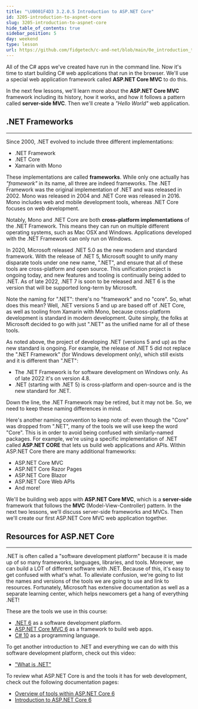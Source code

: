 ```yaml
---
title: "\U0001F4D3 3.2.0.5 Introduction to ASP.NET Core"
id: 3205-introduction-to-aspnet-core
slug: 3205-introduction-to-aspnet-core
hide_table_of_contents: true
sidebar_position: 5
day: weekend
type: lesson
url: https://github.com/fidgetech/c-and-net/blob/main/0e_introduction_to_asp_net_core_mvc.md
---
```


All of the C# apps we've created have run in the command line. Now it's time to start building C# web applications that run in the browser. We'll use a special web application framework called **ASP.NET Core MVC** to do this.

In the next few lessons, we'll learn more about the **ASP.NET Core MVC** framework including its history, how it works, and how it follows a pattern called **server-side MVC**. Then we'll create a _"Hello World"_ web application.

## .NET Frameworks
---

Since 2000, .NET evolved to include three different implementations:

* .NET Framework
* .NET Core
* Xamarin with Mono

These implementations are called **frameworks**. While only one actually has _"framework"_ in its name, all three are indeed frameworks. The .NET Framework was the original implementation of .NET and was released in 2002. Mono was released in 2004 and .NET Core was released in 2016. Mono includes web and mobile development tools, whereas .NET Core focuses on web development.

Notably, Mono and .NET Core are both **cross-platform implementations** of the .NET Framework. This means they can run on multiple different operating systems, such as Mac OSX and Windows. Applications developed with the .NET Framework can only run on Windows. 

In 2020, Microsoft released .NET 5.0 as the new modern and standard framework. With the release of .NET 5, Microsoft sought to unify many disparate tools under one new name, ".NET", and ensure that all of these tools are cross-platform and open source. This unification project is ongoing today, and new features and tooling is continually being added to .NET. As of late 2022, .NET 7 is soon to be released and .NET 6 is the version that will be supported long-term by Microsoft. 

Note the naming for ".NET": there's no "framework" and no "core". So, what does this mean? Well, .NET versions 5 and up are based off of .NET Core, as well as tooling from Xamarin with Mono, because cross-platform development is standard in modern development. Quite simply, the folks at Microsoft decided to go with just ".NET" as the unified name for all of these tools.

As noted above, the project of developing .NET (versions 5 and up) as the new standard is ongoing. For example, the release of .NET 5 did not replace the ".NET Framework" (for Windows development only), which still exists and it is different than ".NET":

* The .NET Framework is for software development on Windows only. As of late 2022 it's on version 4.8.
* .NET (starting with .NET 5) is cross-platform and open-source and is the new standard for .NET. 

Down the line, the .NET Framework may be retired, but it may not be. So, we need to keep these naming differences in mind. 

Here's another naming convention to keep note of: even though the "Core" was dropped from ".NET", many of the tools we will use keep the word "Core". This is in order to avoid being confused with similarly-named packages. For example, we're using a specific implementation of .NET called **ASP.NET CORE** that lets us build web applications and APIs. Within ASP.NET Core there are many additional frameworks:

* ASP.NET Core MVC
* ASP.NET Core Razor Pages
* ASP.NET Core Blazor
* ASP.NET Core Web APIs
* And more!

We'll be building web apps with **ASP.NET Core MVC**, which is a **server-side** framework that follows the **MVC** (Model-View-Controller) pattern. In the next two lessons, we'll discuss server-side frameworks and MVCs. Then we'll create our first ASP.NET Core MVC web application together.

## Resources for ASP.NET Core
---

.NET is often called a "software development platform" because it is made up of so many frameworks, languages, libraries, and tools. Moreover, we can build a LOT of different software with .NET. Because of this, it's easy to get confused with what's what. To alleviate confusion, we're going to list the names and versions of the tools we are going to use and link to resources. Fortunately, Microsoft has extensive documentation as well as a separate learning center, which helps newcomers get a hang of everything .NET!

These are the tools we use in this course:

* [.NET 6](https://learn.microsoft.com/en-us/dotnet/?view=aspnetcore-6.0) as a software development platform.
* [ASP.NET Core MVC 6](https://learn.microsoft.com/en-us/aspnet/core/mvc/overview?view=aspnetcore-6.0) as a framework to build web apps.
* [C# 10](https://learn.microsoft.com/en-us/dotnet/csharp/) as a programming language.

To get another introduction to .NET and everything we can do with this software development platform, check out this video:

* ["What is .NET"](https://dotnet.microsoft.com/en-us/learn/dotnet/what-is-dotnet)

To review what ASP.NET Core is and the tools it has for web development, check out the following documentation pages:

* [Overview of tools within ASP.NET Core 6](https://learn.microsoft.com/en-us/aspnet/core/?view=aspnetcore-6.0)
* [Introduction to ASP.NET Core 6](https://learn.microsoft.com/en-us/aspnet/core/introduction-to-aspnet-core?view=aspnetcore-6.0)